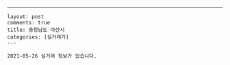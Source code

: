 ---
    layout: post
    comments: true
    title: 충청남도 아산시
    categories: [실거래가]
    ---

    2021-05-26 실거래 정보가 없습니다.

    